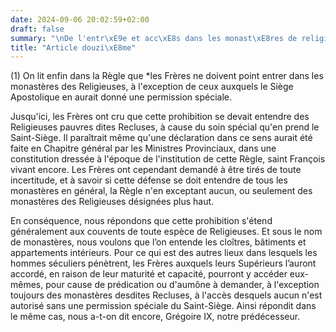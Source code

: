 ```yaml
---
date: 2024-09-06 20:02:59+02:00
draft: false
summary: "\nDe l'entr\xE9e et acc\xE8s dans les monast\xE8res de religieuses.\n"
title: "Article douzi\xE8me"
---
```





(1) On lit enfin dans la Règle que *les Frères ne doivent point entrer dans les monastères des Religieuses, à l'exception de ceux auxquels le Siège Apostolique en aurait donné une permission spéciale. 

Jusqu'ici, les Frères ont cru que cette prohibition se devait entendre des Religieuses pauvres dites Recluses, à cause du soin spécial qu'en prend le Saint-Siège. Il paraîtrait même qu'une déclaration dans ce sens aurait été faite en Chapitre général par les Ministres Provinciaux, dans une constitution dressée à l'époque de l'institution de cette Règle, saint François vivant encore. Les Frères ont cependant demandé à être tirés de toute incertitude, et à savoir si cette défense se doit entendre de tous les monastères en général, la Règle n'en exceptant aucun, ou seulement des monastères des Religieuses désignées plus haut.

En conséquence, nous répondons que cette prohibition s'étend généralement aux couvents de toute espèce de Religieuses. Et sous le nom de monastères, nous voulons que l’on entende les cloîtres, bâtiments et appartements intérieurs. Pour ce qui est des autres lieux dans lesquels les hommes séculiers pénètrent, les Frères auxquels leurs Supérieurs l’auront accordé, en raison de leur maturité et capacité, pourront y accéder eux-mêmes, pour cause de prédication ou d'aumône à demander, à l'exception toujours des monastères desdites Recluses, à l'accès desquels aucun n'est autorisé sans une permission spéciale du Saint-Siège. Ainsi répondit dans le même cas, nous a-t-on dit encore, Grégoire IX, notre prédécesseur.

